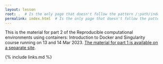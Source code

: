 ```yaml
---
layout: lesson
root: .  # Is the only page that doesn't follow the pattern /:path/index.html
permalink: index.html  # Is the only page that doesn't follow the pattern /:path/index.html
---
```


This is the material for part 2 of the Reproducible computational environments using containers: Introduction to Docker and Singularity
course running on 13 and 14 Mar 2023. [The material for part 1 is available on a separate site](https://epcced.github.io/2023-03-06_docker-intro_online/).

{% include links.md %}
